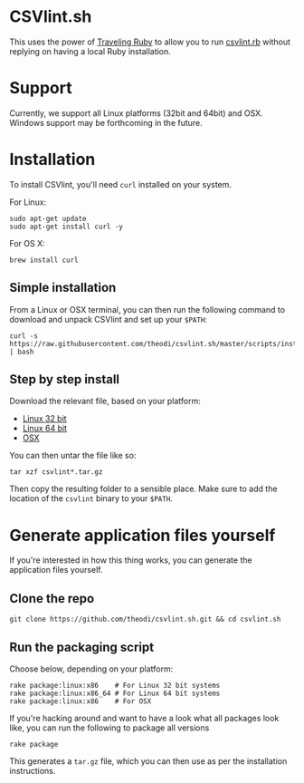 # CSVlint.sh

This uses the power of [Traveling Ruby](https://github.com/phusion/traveling-ruby) to allow you to run [csvlint.rb](github.com/theodi/csvlint.rb) without replying on having a local Ruby installation.

# Support

Currently, we support all Linux platforms (32bit and 64bit) and OSX. Windows support may be forthcoming in the future.

# Installation

To install CSVlint, you'll need `curl` installed on your system.

For Linux:

```
sudo apt-get update
sudo apt-get install curl -y
```

For OS X:

```
brew install curl
```

## Simple installation

From a Linux or OSX terminal, you can then run the following command to download and unpack CSVlint and set up your `$PATH`:

```
curl -s https://raw.githubusercontent.com/theodi/csvlint.sh/master/scripts/install.sh | bash
```

## Step by step install

Download the relevant file, based on your platform:

* [Linux 32 bit](https://github.com/theodi/csvlint.sh/releases/download/v1.0.0/csvlint-1.0.0-linux-x86.tar.gz)
* [Linux 64 bit](https://github.com/theodi/csvlint.sh/releases/download/v1.0.0/csvlint-1.0.0-linux-x86_64.tar.gz)
* [OSX](https://github.com/theodi/csvlint.sh/releases/download/v1.0.0/csvlint-1.0.0-osx.tar.gz)

You can then untar the file like so:

```
tar xzf csvlint*.tar.gz
```

Then copy the resulting folder to a sensible place. Make sure to add the location of the `csvlint` binary to your `$PATH`.

# Generate application files yourself

If you're interested in how this thing works, you can generate the application files yourself.

## Clone the repo

`git clone https://github.com/theodi/csvlint.sh.git && cd csvlint.sh`

## Run the packaging script

Choose below, depending on your platform:

```
rake package:linux:x86    # For Linux 32 bit systems
rake package:linux:x86_64 # For Linux 64 bit systems
rake package:linux:x86    # For OSX
```

If you're hacking around and want to have a look what all packages look like, you can run the following to package all versions

```
rake package
```

This generates a `tar.gz` file, which you can then use as per the installation instructions.
